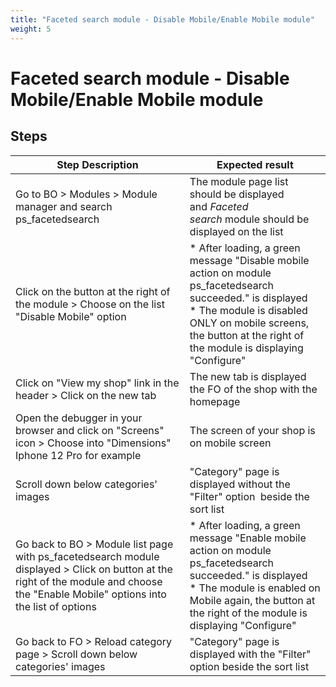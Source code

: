 ```yaml
---
title: "Faceted search module - Disable Mobile/Enable Mobile module"
weight: 5
---
```


# Faceted search module - Disable Mobile/Enable Mobile module
## Steps
| Step Description | Expected result |
| ----- | ----- |
| Go to BO > Modules > Module manager and search ps_facetedsearch | The module page list should be displayed and *Faceted search* module should be displayed on the list |
| Click on the button at the right of the module > Choose on the list "Disable Mobile" option | * After loading, a green message "Disable mobile action on module ps_facetedsearch succeeded." is displayed<br> * The module is disabled ONLY on mobile screens, the button at the right of the module is displaying "Configure" |
| Click on "View my shop" link in the header > Click on the new tab | The new tab is displayed the FO of the shop with the homepage |
| Open the debugger in your browser and click on "Screens" icon > Choose into "Dimensions" Iphone 12 Pro for example | The screen of your shop is on mobile screen |
| Scroll down below categories' images | "Category" page is displayed without the "Filter" option  beside the sort list |
| Go back to BO > Module list page with ps_facetedsearch module displayed > Click on button at the right of the module and choose the "Enable Mobile" options into the list of options | * After loading, a green message "Enable mobile action on module ps_facetedsearch succeeded." is displayed<br> * The module is enabled on Mobile again, the button at the right of the module is displaying "Configure" |
| Go back to FO > Reload category page > Scroll down below categories' images | "Category" page is displayed with the "Filter" option beside the sort list |
